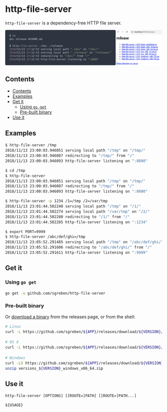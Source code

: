 # http-file-server

`http-file-server` is a dependency-free HTTP file server.

![screenshot](doc/screenshot.gif)

## Contents

- [Contents](#contents)
- [Examples](#examples)
- [Get it](#get-it)
    - [Using `go get`](#using-go-get)
    - [Pre-built binary](#pre-built-binary)
- [Use it](#use-it)

## Examples

```sh
$ http-file-server /tmp
2018/11/13 23:00:03.946051 serving local path "/tmp" on "/tmp/"
2018/11/13 23:00:03.946087 redirecting to "/tmp/" from "/"
2018/11/13 23:00:03.946093 http-file-server listening on ":8080"
```

```sh
$ cd /tmp
$ http-file-server
2018/11/13 23:00:03.946051 serving local path "/tmp" on "/tmp/"
2018/11/13 23:00:03.946087 redirecting to "/tmp/" from "/"
2018/11/13 23:00:03.946093 http-file-server listening on ":8080"
```

```sh
$ http-file-server -p 1234 /1=/tmp /2=/var/tmp
2018/11/13 23:01:44.502240 serving local path "/tmp" on "/1/"
2018/11/13 23:01:44.502274 serving local path "/var/tmp" on "/2/"
2018/11/13 23:01:44.502280 redirecting to "/1/" from "/"
2018/11/13 23:01:44.502285 http-file-server listening on ":1234"
```

```sh
$ export PORT=9999
$ http-file-server /abc/def/ghi=/tmp
2018/11/13 23:05:52.291485 serving local path "/tmp" on "/abc/def/ghi/"
2018/11/13 23:05:52.291606 redirecting to "/abc/def/ghi/" from "/"
2018/11/13 23:05:52.291611 http-file-server listening on ":9999"
```

## Get it

### Using `go get`

```sh
go get -u github.com/sgreben/http-file-server
```

### Pre-built binary

Or [download a binary](https://github.com/sgreben/http-file-server/releases/latest) from the releases page, or from the shell:

```sh
# Linux
curl -L https://github.com/sgreben/${APP}/releases/download/${VERSION}/${APP}_${VERSION}_linux_x86_64.tar.gz | tar xz

# OS X
curl -L https://github.com/sgreben/${APP}/releases/download/${VERSION}/${APP}_${VERSION}_osx_x86_64.tar.gz | tar xz

# Windows
curl -LO https://github.com/sgreben/${APP}/releases/download/${VERSION}/${APP}_${VERSION}_windows_x86_64.zip
unzip versions_${VERSION}_windows_x86_64.zip
```

## Use it

```text
http-file-server [OPTIONS] [[ROUTE=]PATH] [[ROUTE=]PATH...]
```

```text
${USAGE}
```
